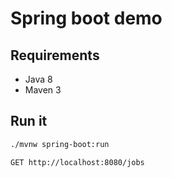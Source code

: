 # Spring boot demo

## Requirements

* Java 8
* Maven 3

## Run it

```bash
./mvnw spring-boot:run
```

```http
GET http://localhost:8080/jobs
```